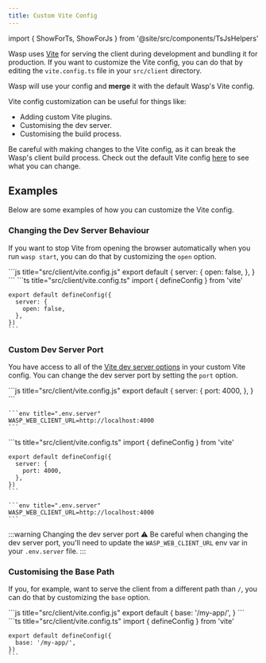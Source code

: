 ```yaml
---
title: Custom Vite Config
---
```


import { ShowForTs, ShowForJs } from '@site/src/components/TsJsHelpers'

Wasp uses [Vite](https://vitejs.dev/) for serving the client during development and bundling it for production. If you want to customize the Vite config, you can do that by editing the `vite.config.ts` file in your `src/client` directory.

Wasp will use your config and **merge** it with the default Wasp's Vite config.

Vite config customization can be useful for things like:

- Adding custom Vite plugins.
- Customising the dev server.
- Customising the build process.

Be careful with making changes to the Vite config, as it can break the Wasp's client build process. Check out the default Vite config [here](https://github.com/wasp-lang/wasp/blob/main/waspc/data/Generator/templates/react-app/vite.config.ts) to see what you can change.

## Examples

Below are some examples of how you can customize the Vite config.

### Changing the Dev Server Behaviour

If you want to stop Vite from opening the browser automatically when you run `wasp start`, you can do that by customizing the `open` option.

<Tabs groupId="js-ts">
  <TabItem value="js" label="JavaScript">
    ```js title="src/client/vite.config.js"
    export default {
      server: {
        open: false,
      },
    }
    ```
  </TabItem>

  <TabItem value="ts" label="TypeScript">
    ```ts title="src/client/vite.config.ts"
    import { defineConfig } from 'vite'

    export default defineConfig({
      server: {
        open: false,
      },
    })
    ```
  </TabItem>
</Tabs>

### Custom Dev Server Port

You have access to all of the [Vite dev server options](https://vitejs.dev/config/server-options.html) in your custom Vite config. You can change the dev server port by setting the `port` option.

<Tabs groupId="js-ts">
  <TabItem value="js" label="JavaScript">
    ```js title="src/client/vite.config.js"
    export default {
      server: {
        port: 4000,
      },
    }
    ```

    ```env title=".env.server"
    WASP_WEB_CLIENT_URL=http://localhost:4000
    ```
  </TabItem>

  <TabItem value="ts" label="TypeScript">
    ```ts title="src/client/vite.config.ts"
    import { defineConfig } from 'vite'

    export default defineConfig({
      server: {
        port: 4000,
      },
    })
    ```

    ```env title=".env.server"
    WASP_WEB_CLIENT_URL=http://localhost:4000
    ```
  </TabItem>
</Tabs>

:::warning Changing the dev server port
⚠️ Be careful when changing the dev server port, you'll need to update the `WASP_WEB_CLIENT_URL` env var in your `.env.server` file.
:::

### Customising the Base Path

If you, for example, want to serve the client from a different path than `/`, you can do that by customizing the `base` option.

<Tabs groupId="js-ts">
  <TabItem value="js" label="JavaScript">
    ```js title="src/client/vite.config.js"
    export default {
      base: '/my-app/',
    }
    ```
  </TabItem>

  <TabItem value="ts" label="TypeScript">
    ```ts title="src/client/vite.config.ts"
    import { defineConfig } from 'vite'

    export default defineConfig({
      base: '/my-app/',
    })
    ```
  </TabItem>
</Tabs>
